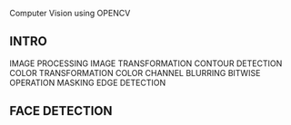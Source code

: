 
Computer Vision using OPENCV
## INTRO
IMAGE PROCESSING
IMAGE TRANSFORMATION
CONTOUR DETECTION
COLOR TRANSFORMATION
COLOR CHANNEL
BLURRING
BITWISE OPERATION
MASKING
EDGE DETECTION

## FACE DETECTION
